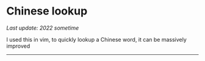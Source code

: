 # Chinese lookup

*Last update: 2022 sometime*

I used this in vim, to quickly lookup a Chinese word, it can be massively improved

<hr>

<object data=".txt/cn_lookup.txt" width="488px" height="260px"></object>
